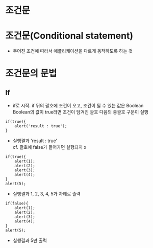 조건문
======
# 조건문(Conditional statement)
* 주어진 조건에 따라서 애플리케이션을 다르게 동작하도록 하는 것

# 조건문의 문법
## If
* if로 시작. if 뒤의 괄호에 조건이 오고, 조건이 될 수 있는 값은 Boolean   
Boolean의 값이 true라면 조건이 담겨진 괄호 다음의 중괄호 구문이 실행

```
if(true){
    alert('result : true');
}
```
* 실행결과 'result : true'   
cf. 괄호에 false가 들어가면 실행되지 x
```
if(true){
    alert(1);
    alert(2);
    alert(3);
    alert(4);
}
alert(5);
```
* 실행결과 1, 2, 3, 4, 5가 차례로 출력

```
if(false){
    alert(1);
    alert(2);
    alert(3);
    alert(4);
}
alert(5);
```
* 실행결과 5만 출력
